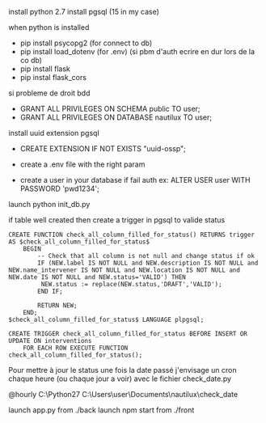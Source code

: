 install python 2.7
install pgsql (15 in my case)

when python is installed
- pip install psycopg2 (for connect to db)
- pip install load_dotenv (for .env) (si pbm d'auth ecrire en dur lors de la co db)
- pip install flask
- pip instal flask_cors

si probleme de droit bdd

- GRANT ALL PRIVILEGES ON SCHEMA public TO user;
- GRANT ALL PRIVILEGES ON DATABASE nautilux TO user;

install uuid extension pgsql
- CREATE EXTENSION IF NOT EXISTS "uuid-ossp";


- create a .env file with the right param 
- create a user in your database if fail auth
ex: ALTER USER user WITH PASSWORD 'pwd1234';


launch python init_db.py 


if table well created then create a trigger in pgsql to valide status
```
CREATE FUNCTION check_all_column_filled_for_status() RETURNS trigger AS $check_all_column_filled_for_status$
    BEGIN
        -- Check that all column is not null and change status if ok
        IF (NEW.label IS NOT NULL and NEW.description IS NOT NULL and NEW.name_intervener IS NOT NULL and NEW.location IS NOT NULL and NEW.date IS NOT NULL and NEW.status='VALID') THEN
		 NEW.status := replace(NEW.status,'DRAFT','VALID');
        END IF; 
        
        RETURN NEW;
    END;
$check_all_column_filled_for_status$ LANGUAGE plpgsql;

CREATE TRIGGER check_all_column_filled_for_status BEFORE INSERT OR UPDATE ON interventions
    FOR EACH ROW EXECUTE FUNCTION check_all_column_filled_for_status();
```
Pour mettre à jour le status une fois la date passé j'envisage un cron chaque heure (ou chaque jour a voir) avec le fichier check_date.py

@hourly C:\Python27 C:\Users\user\Documents\nautilux\check_date

launch app.py from ./back
launch npm start from ./front 
